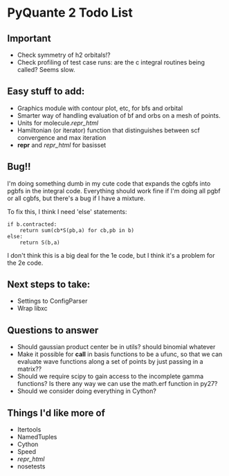 # PyQuante 2 Todo List

## Important
* Check symmetry of h2 orbitals!?
* Check profiling of test case runs: are the c integral routines being called? Seems slow.

## Easy stuff to add:
* Graphics module with contour plot, etc, for bfs and orbital
* Smarter way of handling evaluation of bf and orbs on a mesh of points.
* Units for molecule._repr_html_
* Hamiltonian (or iterator) function that distinguishes between scf convergence and max iteration
* __repr__ and _repr_html_ for basisset

## Bug!!
I'm doing something dumb in my cute code that expands the cgbfs into pgbfs in the integral code.
Everything should work fine if I'm doing all pgbf or all cgbfs, but there's a bug if I have a mixture.

To fix this, I think I need 'else' statements:

    if b.contracted:
        return sum(cb*S(pb,a) for cb,pb in b)
    else:
        return S(b,a)

I don't think this is a big deal for the 1e code, but I think it's a problem for the 2e code.

## Next steps to take:
* Settings to ConfigParser
* Wrap libxc

## Questions to answer
* Should gaussian product center be in utils? should binomial whatever
* Make it possible for __call__ in basis functions to be a ufunc, so that we can evaluate 
  wave functions along a set of points by just passing in a matrix??
* Should we require scipy to gain access to the incomplete gamma functions? Is there any way we
  can use the math.erf function in py27?
* Should we consider doing everything in Cython?

## Things I'd like more of
* Itertools
* NamedTuples
* Cython
* Speed
* _repr_html_
* nosetests